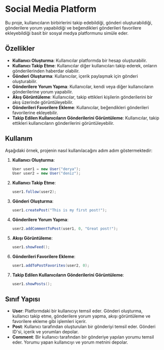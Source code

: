 # Social Media Platform

Bu proje, kullanıcıların birbirlerini takip edebildiği, gönderi oluşturabildiği, gönderilere yorum yapabildiği ve beğendikleri gönderileri favorilere ekleyebildiği basit bir sosyal medya platformunu simüle eder.

## Özellikler

- **Kullanıcı Oluşturma**: Kullanıcılar platformda bir hesap oluşturabilir.
- **Kullanıcı Takip Etme**: Kullanıcılar diğer kullanıcıları takip ederek, onların gönderilerinden haberdar olabilir.
- **Gönderi Oluşturma**: Kullanıcılar, içerik paylaşmak için gönderi oluşturabilir.
- **Gönderilere Yorum Yapma**: Kullanıcılar, kendi veya diğer kullanıcıların gönderilerine yorum yapabilir.
- **Akış Görüntüleme**: Kullanıcılar, takip ettikleri kişilerin gönderilerini bir akış üzerinde görüntüleyebilir.
- **Gönderileri Favorilere Ekleme**: Kullanıcılar, beğendikleri gönderileri favorilerine ekleyebilir.
- **Takip Edilen Kullanıcıların Gönderilerini Görüntüleme**: Kullanıcılar, takip ettikleri kullanıcıların gönderilerini görüntüleyebilir.

## Kullanım

Aşağıdaki örnek, projenin nasıl kullanılacağını adım adım göstermektedir:

1. **Kullanıcı Oluşturma**:
    ```java
    User user1 = new User("derya");
    User user2 = new User("deniz");
    ```

2. **Kullanıcı Takip Etme**:
    ```java
    user1.follow(user2);
    ```

3. **Gönderi Oluşturma**:
    ```java
    user1.createPost("This is my first post!");
    ```

4. **Gönderilere Yorum Yapma**:
    ```java
    user2.addCommentToPost(user1, 0, "Great post!");
    ```

5. **Akışı Görüntüleme**:
    ```java
    user1.showFeed();
    ```

6. **Gönderileri Favorilere Ekleme**:
    ```java
    user1.addToPostFavorites(user2, 0);
    ```

7. **Takip Edilen Kullanıcıların Gönderilerini Görüntüleme**:
    ```java
    user1.showPosts();
    ```

## Sınıf Yapısı

- **User**: Platformdaki bir kullanıcıyı temsil eder. Gönderi oluşturma, kullanıcı takip etme, gönderilere yorum yapma, akışı görüntüleme ve favorilere ekleme gibi işlemleri içerir.
- **Post**: Kullanıcı tarafından oluşturulan bir gönderiyi temsil eder. Gönderi ID'si, içerik ve yorumları depolar.
- **Comment**: Bir kullanıcı tarafından bir gönderiye yapılan yorumu temsil eder. Yorumu yapan kullanıcıyı ve yorum metnini depolar.


